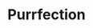 ---
layout: riddle
title: Purrfection
sha256: e5f1825c00fa79f78f5af9a1e0c8db4a78c5eefd9c25fe20f80842b0b935d546
image: normal_a4eae29382943c47.jpg
creator: Varga Petra Anett
year: 2015
---